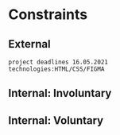 # Constraints

## External

    project deadlines 16.05.2021
    technologies:HTML/CSS/FIGMA

## Internal: Involuntary

## Internal: Voluntary

    
